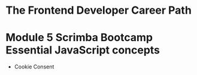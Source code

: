 # The Frontend Developer Career Path

# Module 5 Scrimba Bootcamp Essential JavaScript concepts


- Cookie Consent

